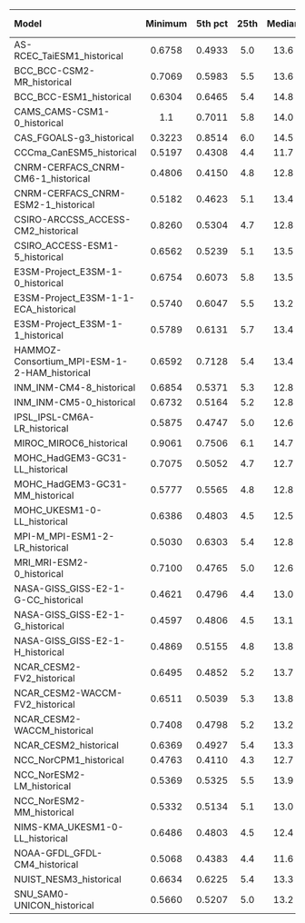Model | Minimum | 5th pct | 25th | Median | 75th | 95th pct | Maximum
 :-- |  :--:  |  :--:  |  :--:  |  :--:  |  :--:  |  :--:  |  :--: 
AS-RCEC_TaiESM1_historical |  0.6758 |  0.4933 |     5.0 |    13.6 |    28.4 |    51.0 |  0.6758
BCC_BCC-CSM2-MR_historical |  0.7069 |  0.5983 |     5.5 |    13.6 |    27.7 |    49.6 |  0.7069
BCC_BCC-ESM1_historical |  0.6304 |  0.6465 |     5.4 |    14.8 |    30.2 |    51.8 |  0.6304
CAMS_CAMS-CSM1-0_historical |     1.1 |  0.7011 |     5.8 |    14.0 |    29.8 |    52.4 |     1.1
CAS_FGOALS-g3_historical |  0.3223 |  0.8514 |     6.0 |    14.5 |    27.5 |    47.6 |  0.4094
CCCma_CanESM5_historical |  0.5197 |  0.4308 |     4.4 |    11.7 |    25.6 |    48.8 |  0.5197
CNRM-CERFACS_CNRM-CM6-1_historical |  0.4806 |  0.4150 |     4.8 |    12.8 |    25.4 |    45.3 |  0.4806
CNRM-CERFACS_CNRM-ESM2-1_historical |  0.5182 |  0.4623 |     5.1 |    13.4 |    26.2 |    46.6 |  0.5182
CSIRO-ARCCSS_ACCESS-CM2_historical |  0.8260 |  0.5304 |     4.7 |    12.8 |    26.5 |    49.6 |  0.8260
CSIRO_ACCESS-ESM1-5_historical |  0.6562 |  0.5239 |     5.1 |    13.5 |    27.4 |    49.9 |  0.6562
E3SM-Project_E3SM-1-0_historical |  0.6754 |  0.6073 |     5.8 |    13.5 |    26.4 |    47.7 |  0.8101
E3SM-Project_E3SM-1-1-ECA_historical |  0.5740 |  0.6047 |     5.5 |    13.2 |    26.1 |    47.3 |  0.7804
E3SM-Project_E3SM-1-1_historical |  0.5789 |  0.6131 |     5.7 |    13.4 |    26.3 |    47.8 |  0.7621
HAMMOZ-Consortium_MPI-ESM-1-2-HAM_historical |  0.6592 |  0.7128 |     5.4 |    13.4 |    26.7 |    44.6 |  0.8243
INM_INM-CM4-8_historical |  0.6854 |  0.5371 |     5.3 |    12.8 |    27.1 |    48.8 |  0.7443
INM_INM-CM5-0_historical |  0.6732 |  0.5164 |     5.2 |    12.8 |    26.1 |    47.6 |  0.7060
IPSL_IPSL-CM6A-LR_historical |  0.5875 |  0.4747 |     5.0 |    12.6 |    26.7 |    48.0 |  0.5875
MIROC_MIROC6_historical |  0.9061 |  0.7506 |     6.1 |    14.7 |    28.3 |    49.4 |  0.9758
MOHC_HadGEM3-GC31-LL_historical |  0.7075 |  0.5052 |     4.7 |    12.7 |    26.3 |    49.1 |  0.7132
MOHC_HadGEM3-GC31-MM_historical |  0.5777 |  0.5565 |     4.8 |    12.8 |    26.5 |    50.2 |  0.7009
MOHC_UKESM1-0-LL_historical |  0.6386 |  0.4803 |     4.5 |    12.5 |    26.1 |    49.1 |  0.7445
MPI-M_MPI-ESM1-2-LR_historical |  0.5030 |  0.6303 |     5.4 |    12.8 |    26.0 |    46.6 |  0.6524
MRI_MRI-ESM2-0_historical |  0.7100 |  0.4765 |     5.0 |    12.6 |    25.5 |    51.3 |  0.7100
NASA-GISS_GISS-E2-1-G-CC_historical |  0.4621 |  0.4796 |     4.4 |    13.0 |    29.8 |    54.8 |  0.5245
NASA-GISS_GISS-E2-1-G_historical |  0.4597 |  0.4806 |     4.5 |    13.1 |    30.0 |    55.1 |  0.6521
NASA-GISS_GISS-E2-1-H_historical |  0.4869 |  0.5155 |     4.8 |    13.8 |    30.1 |    54.7 |  0.5315
NCAR_CESM2-FV2_historical |  0.6495 |  0.4852 |     5.2 |    13.7 |    27.6 |    50.2 |  0.8088
NCAR_CESM2-WACCM-FV2_historical |  0.6511 |  0.5039 |     5.3 |    13.8 |    27.9 |    50.6 |  0.6819
NCAR_CESM2-WACCM_historical |  0.7408 |  0.4798 |     5.2 |    13.2 |    27.2 |    51.8 |  0.7408
NCAR_CESM2_historical |  0.6369 |  0.4927 |     5.4 |    13.3 |    27.2 |    51.9 |  0.7628
NCC_NorCPM1_historical |  0.4763 |  0.4110 |     4.3 |    12.7 |    25.9 |    46.8 |  0.5923
NCC_NorESM2-LM_historical |  0.5369 |  0.5325 |     5.5 |    13.9 |    28.6 |    52.6 |  0.7926
NCC_NorESM2-MM_historical |  0.5332 |  0.5134 |     5.1 |    13.0 |    27.0 |    50.2 |  0.7141
NIMS-KMA_UKESM1-0-LL_historical |  0.6486 |  0.4803 |     4.5 |    12.4 |    26.1 |    49.0 |  0.6756
NOAA-GFDL_GFDL-CM4_historical |  0.5068 |  0.4383 |     4.4 |    11.6 |    23.8 |    45.7 |  0.5513
NUIST_NESM3_historical |  0.6634 |  0.6225 |     5.4 |    13.3 |    29.5 |    54.2 |  0.6634
SNU_SAM0-UNICON_historical |  0.5660 |  0.5207 |     5.0 |    13.2 |    26.7 |    46.8 |  0.7191
